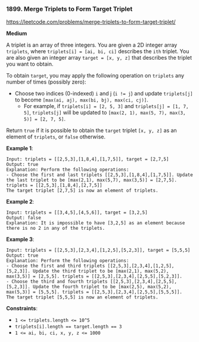 ### 1899. Merge Triplets to Form Target Triplet

https://leetcode.com/problems/merge-triplets-to-form-target-triplet/

**Medium**

A triplet is an array of three integers. You are given a 2D integer array `triplets`, where `triplets[i] = [ai, bi, ci]` describes the `ith` triplet. You are also given an integer array `target = [x, y, z]` that describes the triplet you want to obtain.

To obtain `target`, you may apply the following operation on `triplets` any number of times (possibly zero):

* Choose two indices (0-indexed) `i` and j (`i != j`) and update `triplets[j]` to become `[max(ai, aj), max(bi, bj), max(ci, cj)]`.
  * For example, if `triplets[i] = [2, 5, 3]` and `triplets[j] = [1, 7, 5]`, `triplets[j]` will be updated to `[max(2, 1), max(5, 7), max(3, 5)] = [2, 7, 5]`.

Return `true` if it is possible to obtain the `target` triplet `[x, y, z]` as an element of `triplets`, or `false` otherwise.

**Example 1**:
```
Input: triplets = [[2,5,3],[1,8,4],[1,7,5]], target = [2,7,5]
Output: true
Explanation: Perform the following operations:
- Choose the first and last triplets [[2,5,3],[1,8,4],[1,7,5]]. Update the last triplet to be [max(2,1), max(5,7), max(3,5)] = [2,7,5]. triplets = [[2,5,3],[1,8,4],[2,7,5]]
The target triplet [2,7,5] is now an element of triplets.
```

**Example 2**:
```
Input: triplets = [[3,4,5],[4,5,6]], target = [3,2,5]
Output: false
Explanation: It is impossible to have [3,2,5] as an element because there is no 2 in any of the triplets.
```

**Example 3**:
```
Input: triplets = [[2,5,3],[2,3,4],[1,2,5],[5,2,3]], target = [5,5,5]
Output: true
Explanation: Perform the following operations:
- Choose the first and third triplets [[2,5,3],[2,3,4],[1,2,5],[5,2,3]]. Update the third triplet to be [max(2,1), max(5,2), max(3,5)] = [2,5,5]. triplets = [[2,5,3],[2,3,4],[2,5,5],[5,2,3]].
- Choose the third and fourth triplets [[2,5,3],[2,3,4],[2,5,5],[5,2,3]]. Update the fourth triplet to be [max(2,5), max(5,2), max(5,3)] = [5,5,5]. triplets = [[2,5,3],[2,3,4],[2,5,5],[5,5,5]].
The target triplet [5,5,5] is now an element of triplets.
```

**Constraints**:

* `1 <= triplets.length <= 10^5`
* `triplets[i].length == target.length == 3`
* `1 <= ai, bi, ci, x, y, z <= 1000`



